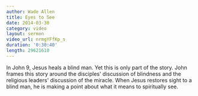 ```yaml
---
author: Wade Allen
title: Eyes to See
date: 2014-03-30
category: video
layout: sermon
video_url: nrmgYFfKp_s
duration: '0:30:40'
length: 29621610
---
```


In John 9, Jesus heals a blind man. Yet this is only part of the story. John frames this story around the disciples' discussion of blindness and the religious leaders' discussion of the miracle. When Jesus restores sight to a blind man, he is making a point about what it means to spiritually see.
